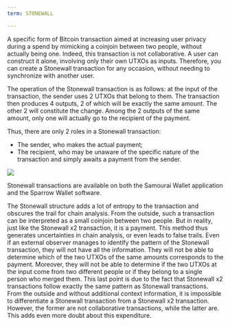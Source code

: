 ```yaml
---
term: STONEWALL

---
```

A specific form of Bitcoin transaction aimed at increasing user privacy during a spend by mimicking a coinjoin between two people, without actually being one. Indeed, this transaction is not collaborative. A user can construct it alone, involving only their own UTXOs as inputs. Therefore, you can create a Stonewall transaction for any occasion, without needing to synchronize with another user.

The operation of the Stonewall transaction is as follows: at the input of the transaction, the sender uses 2 UTXOs that belong to them. The transaction then produces 4 outputs, 2 of which will be exactly the same amount. The other 2 will constitute the change. Among the 2 outputs of the same amount, only one will actually go to the recipient of the payment.

Thus, there are only 2 roles in a Stonewall transaction:


- The sender, who makes the actual payment;
- The recipient, who may be unaware of the specific nature of the transaction and simply awaits a payment from the sender.

![](../../dictionnaire/assets/33.webp)

Stonewall transactions are available on both the Samourai Wallet application and the Sparrow Wallet software.

The Stonewall structure adds a lot of entropy to the transaction and obscures the trail for chain analysis. From the outside, such a transaction can be interpreted as a small coinjoin between two people. But in reality, just like the Stonewall x2 transaction, it is a payment. This method thus generates uncertainties in chain analysis, or even leads to false trails. Even if an external observer manages to identify the pattern of the Stonewall transaction, they will not have all the information. They will not be able to determine which of the two UTXOs of the same amounts corresponds to the payment. Moreover, they will not be able to determine if the two UTXOs at the input come from two different people or if they belong to a single person who merged them. This last point is due to the fact that Stonewall x2 transactions follow exactly the same pattern as Stonewall transactions. From the outside and without additional context information, it is impossible to differentiate a Stonewall transaction from a Stonewall x2 transaction. However, the former are not collaborative transactions, while the latter are. This adds even more doubt about this expenditure.